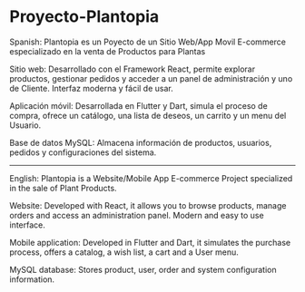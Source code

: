 # Proyecto-Plantopia
Spanish:
Plantopia es un Poyecto de un Sitio Web/App Movil E-commerce especializado en la venta de Productos para Plantas

Sitio web:
Desarrollado con el Framework React, permite explorar productos, gestionar pedidos y acceder a un panel de administración y uno de Cliente.
Interfaz moderna y fácil de usar.

Aplicación móvil:
Desarrollada en Flutter y Dart, simula el proceso de compra, ofrece un catálogo, una lista de deseos, un carrito y un menu del Usuario.

Base de datos MySQL:
Almacena información de productos, usuarios, pedidos y configuraciones del sistema.
__________________________________________________________________________________________________________________________________________

English:
Plantopia is a Website/Mobile App E-commerce Project specialized in the sale of Plant Products.

Website:
Developed with React, it allows you to browse products, manage orders and access an administration panel.
Modern and easy to use interface.

Mobile application:
Developed in Flutter and Dart, it simulates the purchase process, offers a catalog, a wish list, a cart and a User menu.

MySQL database:
Stores product, user, order and system configuration information.


